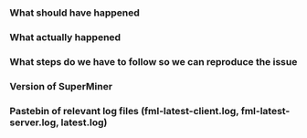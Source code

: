 ### What should have happened

### What actually happened

### What steps do we have to follow so we can reproduce the issue

### Version of SuperMiner

### Pastebin of relevant log files (fml-latest-client.log, fml-latest-server.log, latest.log)